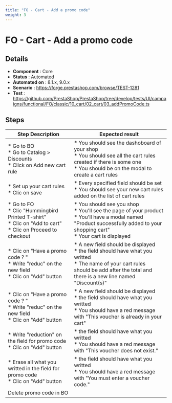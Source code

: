 ```yaml
---
title: "FO - Cart - Add a promo code"
weight: 3
---
```


# FO - Cart - Add a promo code
## Details
* **Component** : Core
* **Status** : Automated
* **Automated on** : 8.1.x, 9.0.x
* **Scenario** : https://forge.prestashop.com/browse/TEST-1281
* **Test** : https://github.com/PrestaShop/PrestaShop/tree/develop/tests/UI/campaigns/functional/FO/classic/10_cart/02_cart/03_addPromoCode.ts

## Steps
| Step Description | Expected result |
| ----- | ----- |
| * Go to BO <br> * Go to Catalog > Discounts<br> * Click on Add new cart rule | * You should see the dashoboard of your shop <br> * You should see all the cart rules created if there is some one <br> * You should be on the modal to create a cart rules |
| * Set up your cart rules <br> * Clic on save | * Every specified field should be set <br> * You should see your new cart rules added on the list of cart rules |
| * Go to FO <br> * Clic "Hummingbird Printed T-shirt"<br> * Clic on "Add to cart"<br> * Clic on Proceed to checkout | * You should see you shop<br> * You'll see the page of your product<br> * You'll have a modal named "Product successfully added to your shopping cart"<br> * Your cart is displayed |
| * Clic on "Have a promo code ? "<br> * Write "reduc" on the new field <br> * Clic on "Add" button | * A new field should be displayed<br> * the field should have what you writted<br> * The name of your cart rules  should be add after the total and there is a new line named "Discount(s)" |
| * Clic on "Have a promo code ? "<br> * Write "reduc" on the new field <br> * Clic on "Add" button | * A new field should be displayed<br> * the field should have what you writted<br> * You should have a red message with "This voucher is already in your cart" |
| * Write "reduction" on the field for promo code <br> * Clic on "Add" button | * the field should have what you writted<br> * You should have a red message with "This voucher does not exist." |
| * Erase all what you writted in the field for promo code <br> * Clic on "Add" button | * the field should have what you writted<br> * You should have a red message with "You must enter a voucher code." |
| Delete promo code in BO |  |
